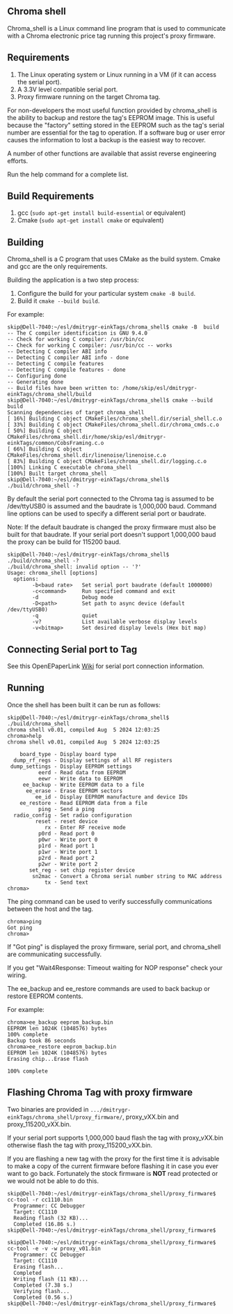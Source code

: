 ## Chroma shell

Chroma_shell is a Linux command line program that is used to communicate with 
a Chroma electronic price tag running this project's proxy firmware.

## Requirements

1. The Linux operating system or Linux running in a VM (if it can access the serial port).
2. A 3.3V level compatible serial port.
3. Proxy firmware running on the target Chroma tag.

For non-developers the most useful function provided by chroma_shell is the
ability to backup and restore the tag's EEPROM image.  This is useful because the
"factory" setting stored in the EEPROM such as the tag's serial number
are essential for the tag to operation.  If a software bug or user error
causes the information to lost a backup is the easiest way to recover.

A number of other functions are available that assist reverse engineering
efforts. 

Run the help command for a complete list.

## Build Requirements

1. gcc (`sudo apt-get install build-essential` or equivalent)
2. Cmake (`sudo apt-get install cmake` or equivalent)

## Building

Chroma_shell is a C program that uses CMake as the build system.  Cmake
and gcc are the only requirements.

Building the application is a two step process:

1. Configure the build for your particular system ``cmake -B build``.
2. Build it ``cmake --build build``.

For example:
```
skip@Dell-7040:~/esl/dmitrygr-einkTags/chroma_shell$ cmake -B  build
-- The C compiler identification is GNU 9.4.0
-- Check for working C compiler: /usr/bin/cc
-- Check for working C compiler: /usr/bin/cc -- works
-- Detecting C compiler ABI info
-- Detecting C compiler ABI info - done
-- Detecting C compile features
-- Detecting C compile features - done
-- Configuring done
-- Generating done
-- Build files have been written to: /home/skip/esl/dmitrygr-einkTags/chroma_shell/build
skip@Dell-7040:~/esl/dmitrygr-einkTags/chroma_shell$ cmake --build build
Scanning dependencies of target chroma_shell
[ 16%] Building C object CMakeFiles/chroma_shell.dir/serial_shell.c.o
[ 33%] Building C object CMakeFiles/chroma_shell.dir/chroma_cmds.c.o
[ 50%] Building C object CMakeFiles/chroma_shell.dir/home/skip/esl/dmitrygr-einkTags/common/CobsFraming.c.o
[ 66%] Building C object CMakeFiles/chroma_shell.dir/linenoise/linenoise.c.o
[ 83%] Building C object CMakeFiles/chroma_shell.dir/logging.c.o
[100%] Linking C executable chroma_shell
[100%] Built target chroma_shell
skip@Dell-7040:~/esl/dmitrygr-einkTags/chroma_shell$ ./build/chroma_shell -?
```

By default the serial port connected to the Chroma tag is assumed to be 
/dev/ttyUSB0 is assumed and the baudrate is 1,000,000 baud.  Command line
options can be used to specify a different serial port or baudrate.

Note:  If the default baudrate is changed the proxy firmware must also be
built for that baudrate.  If your serial port doesn't support 1,000,000 baud
the proxy can be build for 115200 baud.

```
skip@Dell-7040:~/esl/dmitrygr-einkTags/chroma_shell$ ./build/chroma_shell -?
./build/chroma_shell: invalid option -- '?'
Usage: chroma_shell [options]
  options:
        -b<baud rate>   Set serial port baudrate (default 1000000)
        -c<command>     Run specified command and exit
        -d              Debug mode
        -D<path>        Set path to async device (default /dev/ttyUSB0)
        -q              quiet
        -v?             List available verbose display levels
        -v<bitmap>      Set desired display levels (Hex bit map)
```

## Connecting Serial port to Tag

See this OpenEPaperLink [Wiki](https://github.com/OpenEPaperLink/OpenEPaperLink/wiki/Chroma-Series-SubGhz-Tags#debug-serial-port-connections)
for serial port connection information.

## Running

Once the shell has been built it can be run as follows:

```
skip@Dell-7040:~/esl/dmitrygr-einkTags/chroma_shell$ ./build/chroma_shell
chroma shell v0.01, compiled Aug  5 2024 12:03:25
chroma>help
chroma shell v0.01, compiled Aug  5 2024 12:03:25

    board_type - Display board type
  dump_rf_regs - Display settings of all RF registers
 dump_settings - Display EEPROM settings
          eerd - Read data from EEPROM
          eewr - Write data to EEPROM
     ee_backup - Write EEPROM data to a file
      ee_erase - Erase EEPROM sectors
         ee_id - Display EEPROM manufacture and device IDs
    ee_restore - Read EEPROM data from a file
          ping - Send a ping
  radio_config - Set radio configuration
         reset - reset device
            rx - Enter RF receive mode
          p0rd - Read port 0
          p0wr - Write port 0
          p1rd - Read port 1
          p1wr - Write port 1
          p2rd - Read port 2
          p2wr - Write port 2
       set_reg - set chip register device
        sn2mac - Convert a Chroma serial number string to MAC address
            tx - Send text
chroma>
```

The ping command can be used to verify successfully communications between
the host and the tag.

```
chroma>ping
Got ping
chroma>
```

If "Got ping" is displayed the proxy firmware, serial port, and chroma_shell
are communicating successfully.

If you get "Wait4Response: Timeout waiting for NOP response" check your wiring.

The ee_backup and ee_restore commands are used to back backup or restore EEPROM 
contents.

For example:

```
chroma>ee_backup eeprom_backup.bin
EEPROM len 1024K (1048576) bytes
100% complete
Backup took 86 seconds
chroma>ee_restore eeprom_backup.bin
EEPROM len 1024K (1048576) bytes
Erasing chip...Erase flash

100% complete
```

## Flashing Chroma Tag with proxy firmware

Two binaries are provided in `.../dmitrygr-einkTags/chroma_shell/proxy_firmware/`, proxy_vXX.bin and proxy_115200_vXX.bin.  

If your serial port supports 1,000,000 baud flash the tag with proxy_vXX.bin otherwise flash
the tag with proxy_115200_vXX.bin.

If you are flashing a new tag with the proxy for the first time it is advisable
to make a copy of the current firmware before flashing it in case you ever
want to go back.  Fortunately the stock firmware is **NOT** read protected or
we would not be able to do this.

```
skip@Dell-7040:~/esl/dmitrygr-einkTags/chroma_shell/proxy_firmware$ cc-tool -r cc1110.bin
  Programmer: CC Debugger
  Target: CC1110
  Reading flash (32 KB)...
  Completed (16.86 s.)
skip@Dell-7040:~/esl/dmitrygr-einkTags/chroma_shell/proxy_firmware$
```

```
skip@Dell-7040:~/esl/dmitrygr-einkTags/chroma_shell/proxy_firmware$ cc-tool -e -v -w proxy_v01.bin
  Programmer: CC Debugger
  Target: CC1110
  Erasing flash...
  Completed
  Writing flash (11 KB)...
  Completed (7.38 s.)
  Verifying flash...
  Completed (0.56 s.)
skip@Dell-7040:~/esl/dmitrygr-einkTags/chroma_shell/proxy_firmware$
```


